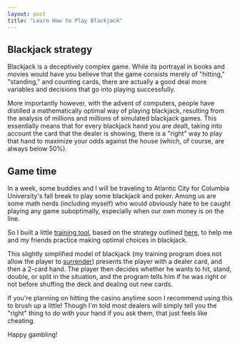 ```yaml
---
layout: post
title: "Learn How to Play Blackjack"
---
```


## Blackjack strategy

Blackjack is a deceptively complex game. While its portrayal in books and
movies would have you believe that the game consists merely of "hitting," 
"standing," and counting cards, there are actually a good deal more 
variables and decisions that go into playing successfully.

More importantly however, with the advent of computers, people have distilled
a mathematically optimal way of playing blackjack, resulting from the analysis 
of millions and millions of simulated blackjack games. This essentially means 
that for every blackjack hand you are dealt, taking into account the card that
the dealer is showing, there is a "right" way to play that hand to maximize
your odds against the house (which, of course, are always below 50%).

## Game time

In a week, some buddies and I will be traveling to Atlantic City for Columbia
University's fall break to play some blackjack and poker. Among us are some math 
nerds (including myself) who would obviously hate to be caught playing any game 
suboptimally, especially when our own money is on the line.

So I built a little [training tool](http://www.ianzapolsky.com/blackjack), based on the 
strategy outlined [here](http://www.blackjackinfo.com/bjbse.php), to help me 
and my friends practice making optimal choices in blackjack.

This slightly simplified model of blackjack (my training program does
not allow the player to [surrender](https://en.wikipedia.org/wiki/Blackjack#Player_decisions))
presents the player with a dealer card, and then a 2-card hand. The player then decides whether he wants
to hit, stand, double, or split in the situation, and the program tells him if he was right
or not before shuffing the deck and dealing out new cards.

If you're planning on hitting the casino anytime soon I recommend using this to
brush up a little! Though I'm told most dealers will simply tell you the "right"
thing to do with your hand if you ask them, that just feels like cheating.

Happy gambling!

